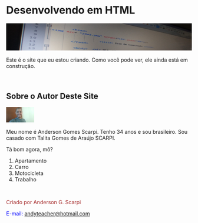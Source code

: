<!DOCTYPE html>

<html>

    

<h1 style="color:;"> Desenvolvendo em HTML</h1>

<img src= "b4.png" height="10%" width="100%"> 
                 <p align="left"> Este é o site que eu estou criando. Como você pode ver, ele ainda está em construção. </p>

<br><h2> Sobre o Autor Deste Site</h2>

<img src= "A.png" hight="30%" width="15%"> <br>

Meu nome é Anderson Gomes Scarpi. Tenho 34 anos e sou brasileiro. Sou casado com Talita Gomes de Araújo SCARPI.

<p>Tá bom agora, mô?</p>
</body>

<!--comentário

<ul>
<li>Apartamento</li>
<li>Carro</li>
<li>Motocicleta</li>
<li>Trabalho</li> 
                </ul>-->

<ol>
<li>Apartamento</li>
<li>Carro</li>
<li>Motocicleta</li>
<li>Trabalho</li>
            </ol>

<br><footer>

<p align="left" style="color:brown;"> Criado por Anderson G. Scarpi </p> 
<p align="left" style="color:blue;"> E-mail: <a style="" href="mailto:andyteacher@hotmail.com"> andyteacher@hotmail.com </a> </p>

</footer>

</html>
